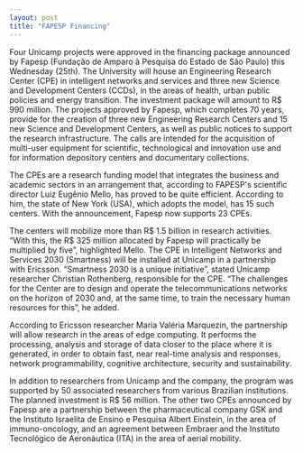 ```yaml
---
layout: post
title: "FAPESP Financing"
---
```


Four Unicamp projects were approved in the financing package announced by Fapesp (Fundação de Amparo à Pesquisa do Estado de São Paulo) this Wednesday (25th). The University will house an Engineering Research Center (CPE) in intelligent networks and services and three new Science and Development Centers (CCDs), in the areas of health, urban public policies and energy transition. The investment package will amount to R$ 990 million. The projects approved by Fapesp, which completes 70 years, provide for the creation of three new Engineering Research Centers and 15 new Science and Development Centers, as well as public notices to support the research infrastructure. The calls are intended for the acquisition of multi-user equipment for scientific, technological and innovation use and for information depository centers and documentary collections.

The CPEs are a research funding model that integrates the business and academic sectors in an arrangement that, according to FAPESP's scientific director Luiz Eugênio Mello, has proved to be quite efficient. According to him, the state of New York (USA), which adopts the model, has 15 such centers. With the announcement, Fapesp now supports 23 CPEs.

The centers will mobilize more than R$ 1.5 billion in research activities. “With this, the R$ 325 million allocated by Fapesp will practically be multiplied by five”, highlighted Mello. The CPE in Intelligent Networks and Services 2030 (Smartness) will be installed at Unicamp in a partnership with Ericsson. “Smartness 2030 is a unique initiative”, stated Unicamp researcher Christian Rothenberg, responsible for the CPE. “The challenges for the Center are to design and operate the telecommunications networks on the horizon of 2030 and, at the same time, to train the necessary human resources for this”, he added.

According to Ericsson researcher Maria Valéria Marquezin, the partnership will allow research in the areas of edge computing. It performs the processing, analysis and storage of data closer to the place where it is generated, in order to obtain fast, near real-time analysis and responses, network programmability, cognitive architecture, security and sustainability.

In addition to researchers from Unicamp and the company, the program was supported by 50 associated researchers from various Brazilian institutions. The planned investment is R$ 56 million. The other two CPEs announced by Fapesp are a partnership between the pharmaceutical company GSK and the Instituto Israelita de Ensino e Pesquisa Albert Einstein, in the area of ​​immuno-oncology, and an agreement between Embraer and the Instituto Tecnológico de Aeronáutica (ITA) in the area of aerial mobility.